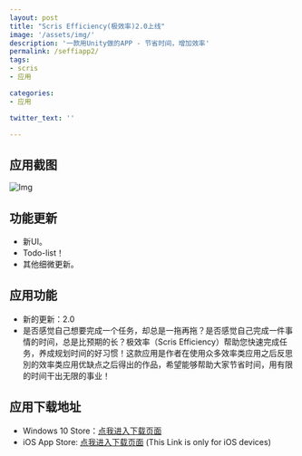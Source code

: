 ```yaml
---
layout: post
title: "Scris Efficiency(极效率)2.0上线"
image: '/assets/img/'
description: '一款用Unity做的APP - 节省时间，增加效率'
permalink: /seffiapp2/
tags:
- scris
- 应用

categories:
- 应用

twitter_text: ''

---
```





## 应用截图

<!--![截图1](http://7xqra7.com1.z0.glb.clouddn.com/FastStone_2017-07-09_093928.png)-->
![Img](https://i.loli.net/2017/08/10/598bff3c1e798.jpeg)

## 功能更新
- 新UI。
- Todo-list！
- 其他细微更新。

## 应用功能
- 新的更新：2.0
- 是否感觉自己想要完成一个任务，却总是一拖再拖？是否感觉自己完成一件事情的时间，总是比预期的长？极效率（Scris Efficiency）帮助您快速完成任务，养成规划时间的好习惯！这款应用是作者在使用众多效率类应用之后反思別的效率类应用优缺点之后得出的作品，希望能够帮助大家节省时间，用有限的时间干出无限的事业！

## 应用下载地址
* Windows 10 Store：[点我进入下载页面](https://www.microsoft.com/zh-cn/store/p/scrisefficiency/9pm39hfxdzbc#)
* iOS App Store: [点我进入下载页面](https://itunes.apple.com/us/app/scris-efficiency/id1257384118?mt=8) (This Link is only for iOS devices)
